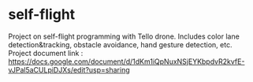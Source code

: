 # self-flight
Project on self-flight programming with Tello drone. Includes color lane detection&amp;tracking, obstacle avoidance, hand gesture detection, etc.
Project document link : https://docs.google.com/document/d/1dKm1iQpNuxNSjEYKbpdvR2kvfE-vJPal5aCULpiDJXs/edit?usp=sharing

